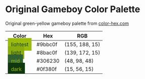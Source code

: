 # Original Gameboy Color Palette

Original green-yellow gameboy palette from [color-hex.com](http://www.color-hex.com/color-palette/45299)

|Color|Hex|RGB|
|---|---|---|
|<span style="padding: 10px; background: #9bbc0f; color: #0f380f">lightest</span>|#9bbc0f|(155, 188, 15)|
|<span style="padding: 10px; background: #8bac0f; color: #0f380f">light</span>|#8bac0f|(139, 172, 15)|
|<span style="padding: 10px; background: #306230; color: #9bbc0f">mid</span>|#306230|(48, 98, 48)|
|<span style="padding: 10px; background: #0f380f; color: #9bbc0f">dark</span>|#0f380f|(15, 56, 15)|
